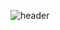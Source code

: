 ![header](https://capsule-render.vercel.app/api?type=venom&height=300&color=gradient&text=Welcome%20to%20minaje0402&section=header&fontAlign=50&animation=fadeIn)
